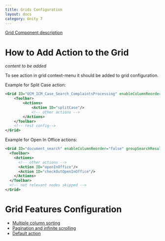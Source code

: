 ```yaml
---
title: Grids Configuration
layout: docs
category: Unity 7
---
```

[Grid Component description](../components/grid.md)

# How to Add Action to the Grid

*content to be added*

To see action in grid context-menu it should be added to grid configuration.

Example for Split Case action:

```xml
<Grid ID="UCM_ICM_Case_Search_ComplaintsProcessing" enableColumnReorder="false" groupSearchResults="false">
    <Toolbar>
        <Actions>
            <Action ID="splitCase"/>
            <!-- other actions -->
        </Actions>
    </Toolbar>
    <!-- rest config-->
</Grid>
```
Example for Open In Office actions:

```xml
<Grid ID="document_search" enableColumnReorder="false" groupSearchResults="false">
  <Toolbar>
    <Actions>
      <!-- other actions -->
      <Action ID="openInOffice"/>
      <Action ID="checkOutOpenInOffice"/>
    </Actions>
  </Toolbar>
  <!-- not relevant nodes skipped -->
</Grid>

```
# Grid Features Configuration

- [Multiple column sorting](grids/multiple-column-sorting.md)
- [Pagination and infinite scrolling](grids/pagination-and-infinite-scrolling.md)  
- [Default action](grids/default-action.md)  
